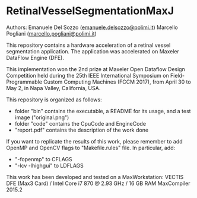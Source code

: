 # RetinalVesselSegmentationMaxJ

Authors:
Emanuele Del Sozzo (emanuele.delsozzo@polimi.it)
Marcello Pogliani (marcello.pogliani@polimi.it)

This repository contains a hardware acceleration of a retinal vessel segmentation application.
The application was accelerated on Maxeler DataFlow Engine (DFE).

This implementation won the 2nd prize at Maxeler Open Dataflow Design Competition held during the 25th IEEE International Symposium on Field-Programmable Custom Computing Machines (FCCM 2017), from April 30 to May 2, in Napa Valley, California, USA.

This repository is organized as follows:

- folder "bin" contains the executable, a README for its usage, and a test image ("original.png")
- folder "code" contains the CpuCode and EngineCode
- "report.pdf" contains the description of the work done

If you want to replicate the results of this work, please remember to add OpenMP and OpenCV flags to "Makefile.rules" file.
In particular, add: 
- "-fopenmp" to CFLAGS
- "-lcv -lhighgui" to LDFLAGS

This work has been developed and tested on a MaxWorkstation: VECTIS DFE (Max3 Card) / Intel Core i7 870 @ 2.93 GHz / 16 GB RAM
MaxCompiler 2015.2
